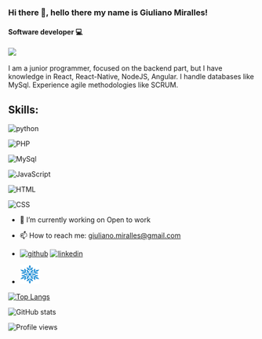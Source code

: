 ### Hi there 👋, hello there my name is Giuliano Miralles! 
#### Software developer 💻
<img src="https://i.imgur.com/9rZZ2kD.png"/>

I am a junior programmer, focused on the backend part, but I have knowledge in React, React-Native, NodeJS, Angular. I handle databases like MySql. Experience agile methodologies like SCRUM. 

## Skills: </br> 
![python](https://img.shields.io/badge/Python_→_Flask-5cb85c?style=for-the-badge&logo=Python&logoColor=white&labelColor=101010)</br> 

![PHP](https://img.shields.io/badge/PHP_→_Laravel-0275d8?style=for-the-badge&logo=Laravel&logoColor=white&labelColor=101010)</br> 

![MySql](https://img.shields.io/badge/MySql-5644a0?style=for-the-badge&logo=Mysql&logoColor=white&labelColor=101010)</br>
 
![JavaScript](https://img.shields.io/badge/JavaScript_→_React_ReactNative_NodeJS_&_Angular-yellow?style=for-the-badge&logo=Javascript&logoColor=white&labelColor=101010)</br> 
 
![HTML](https://img.shields.io/badge/html5-orange?style=for-the-badge&logo=HTML&logoColor=white&labelColor=101010)</br> 

![CSS](https://img.shields.io/badge/CSS3-red?style=for-the-badge&logo=CSS&logoColor=white&labelColor=101010)</br>  
 



- 🔭 I’m currently working on Open to work 
- 📫 How to reach me: giuliano.miralles@gmail.com 


- [<img src='https://cdn.jsdelivr.net/npm/simple-icons@3.0.1/icons/github.svg' alt='github' height='40'>](https://github.com/giulianomiralles)  [<img src='https://cdn.jsdelivr.net/npm/simple-icons@3.0.1/icons/linkedin.svg' alt='linkedin' height='40'>](https://www.linkedin.com/in/https://www.linkedin.com/in/giuliano-miralles-889ab4171//)  

- <a href='https://archiveprogram.github.com/'><img src='https://raw.githubusercontent.com/acervenky/animated-github-badges/master/assets/acbadge.gif' width='40' height='40'></a> 

[![Top Langs](https://github-readme-stats.vercel.app/api/top-langs/?username=giulianomiralles)](https://github.com/anuraghazra/github-readme-stats)

![GitHub stats](https://github-readme-stats.vercel.app/api?username=giulianomiralles&show_icons=true&count_private=true)  

![Profile views](https://gpvc.arturio.dev/giulianomiralles)  
